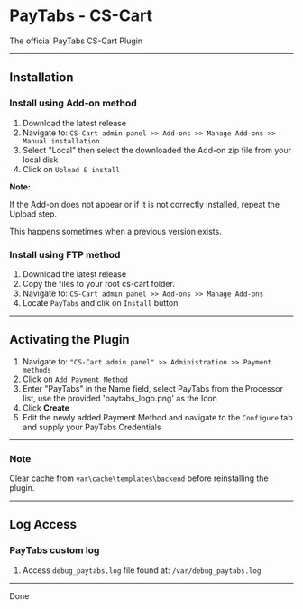 # PayTabs - CS-Cart

The official PayTabs CS-Cart Plugin

---

## Installation

### Install using Add-on method

1. Download the latest release
2. Navigate to: `CS-Cart admin panel >> Add-ons >> Manage Add-ons >> Manual installation`
3. Select "Local" then select the downloaded the Add-on zip file from your local disk
4. Click on `Upload & install`

**Note:**

If the Add-on does not appear or if it is not correctly installed, repeat the Upload step.

This happens sometimes when a previous version exists.

### Install using FTP method

1. Download the latest release
2. Copy the files to your root cs-cart folder.
3. Navigate to: `CS-Cart admin panel >> Add-ons >> Manage Add-ons`
4. Locate `PayTabs` and clik on `Install` button

---

## Activating the Plugin

1. Navigate to: `"CS-Cart admin panel" >> Administration >> Payment methods`
2. Click on `Add Payment Method`
3. Enter "PayTabs" in the Name field, select PayTabs from the Processor list, use the provided 'paytabs_logo.png' as the Icon
4. Click **Create**
5. Edit the newly added Payment Method and navigate to the `Configure` tab and supply your PayTabs Credentials

---

### Note

Clear cache from `var\cache\templates\backend` before reinstalling the plugin.

---

## Log Access

### PayTabs custom log

1. Access `debug_paytabs.log` file found at: `/var/debug_paytabs.log`

---

Done
